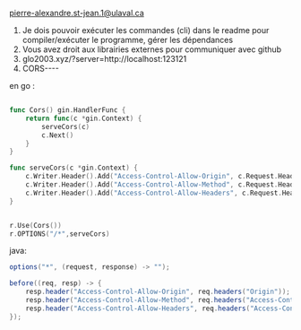 pierre-alexandre.st-jean.1@ulaval.ca

1. Je dois pouvoir exécuter les commandes (cli) dans le readme pour compiler/exécuter le programme, gérer les dépendances
2. Vous avez droit aux librairies externes pour communiquer avec github
3. glo2003.xyz/?server=http://localhost:123121
4. CORS----

en go : 
```go

func Cors() gin.HandlerFunc {
	return func(c *gin.Context) {
		serveCors(c)
		c.Next()
	}
}

func serveCors(c *gin.Context) {
	c.Writer.Header().Add("Access-Control-Allow-Origin", c.Request.Header.Get("Origin"))
	c.Writer.Header().Add("Access-Control-Allow-Method", c.Request.Header.Get("Access-Control-Request-Method"))
	c.Writer.Header().Add("Access-Control-Allow-Headers", c.Request.Header.Get("Access-Control-Request-Headers"))
}


r.Use(Cors())
r.OPTIONS("/*",serveCors)
```
java:
```java
options("*", (request, response) -> "");

before((req, resp) -> {
    resp.header("Access-Control-Allow-Origin", req.headers("Origin"));
    resp.header("Access-Control-Allow-Method", req.headers("Access-Control-Request-Method"));
    resp.header("Access-Control-Allow-Headers", req.headers("Access-Control-Request-Headers"));
});
```
